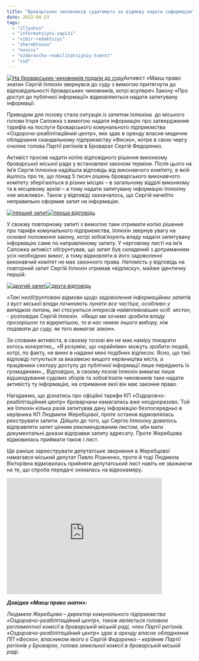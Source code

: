 ```yaml
---
title: "Броварських чиновників судитимуть за відмову надати інформацію"
date: 2012-04-23
tags: 
  - "illyuhin"
  - "informatsiyni-zapiti"
  - "vibir-redaktsiyi"
  - "zherebtsova"
  - "novini"
  - "ozdorovcho-reabilitatsiyniy-tsentr"
  - "sud"
---
```


[![](https://mpz.brovary.org/wp-content/uploads/2012/04/do-not-judge-too-hard.jpg "На броварських чиновників подали до суду")](https://mpz.brovary.org/wp-content/uploads/2012/04/do-not-judge-too-hard.jpg)Активіст «Маєш право знати» Сергій Іллюхін звернувся до суду з вимогою притягнути до відповідальності броварських чиновників, котрі всупереч Закону «Про доступ до публічної інформації» відмовляються надати запитувану інформації.

Приводом для позову стала ситуація із запитом Іллюхіна  до міського голови Ігоря Сапожка з вимогою надати інформацію про затвердження тарифів на послуги броварського комунального підприємства «Оздорочо-реабілітаційний центр», яке здає в оренду власне медичне обладнання скандальному підприємству «Феско», котре в свою чергу очолює голова Партії регіонів в Броварах Сергій Федоренко.

Активіст просив надати копію відповідного рішення виконкому броварської міської ради у встановлені законом терміни. Після цього на ім’я Сергія Іллюхіна надійшла відповідь від виконавчого комітету, в якій йшлось про те, що понад 5 тисяч рішень броварського виконавчого комітету зберігаються в різних місцях – в загальному відділі виконкому та в місцевому архіві – а тому надати запитувану інформацію Іллюхіну «не можливо». Також у відповіді зазначалось, що Сергій начебто неправильно оформив запит на інформацію.

[![](https://mpz.brovary.org/wp-content/uploads/2012/04/Zapyt1.jpg "перший запит")](https://mpz.brovary.org/wp-content/uploads/2012/04/Zapyt1.jpg)[![](https://mpz.brovary.org/wp-content/uploads/2012/04/Vidpovid1.jpg "перша відповідь")](https://mpz.brovary.org/wp-content/uploads/2012/04/Vidpovid1.jpg)

У своєму повторному запиті з вимогою таки отримати копію рішення про тарифи комунального підприємства, Іллюхін звернув увагу на основні положення закону, котрі зобов’язують владу надати запитувану інформацію саме по направленому запиту. У черговому листі на ім’я Сапожка активіст обґрунтував, що запит був складений з дотриманням усіх необхідних вимог, а тому відмовляти в його задоволенні виконавчий комітет не має законного права. Натомість у відповідь на повторний запит Сергій Іллюхін отримав «відписку», майже ідентичну першій.

[![](https://mpz.brovary.org/wp-content/uploads/2012/04/Zapyt2.jpg "другий запит")](https://mpz.brovary.org/wp-content/uploads/2012/04/Zapyt2.jpg)[![](https://mpz.brovary.org/wp-content/uploads/2012/04/Vidpovid2.jpg "друга відповідь")](https://mpz.brovary.org/wp-content/uploads/2012/04/Vidpovid2.jpg)

_«Такі необґрунтовані відмови щодо задоволення інформаційних запитів з вуст міської влади починають лунати все частіше, особливо у випадках питань, які стосуються інтересів найвпливовіших осіб  міста»,_ \- розповідає Сергій Іллюхін.  _«Якщо ми хочемо зробити владу прозорішою та відкритішою, то в нас немає іншого вибору, ніж подавати до суду, як того вимагає закон»._

За словами активіста, в своєму позові він не має наміру покарати когось конкретно_. «Я розумію, що «крайніми» можуть зробити людей, котрі, по факту, не винні в наданні мені подібних відписок. Ясно, що такі відповіді готуються за вказівкою вищого керівництва міста, а працівники сектору доступу до публічної інформації лише передають їх громадянам»._ Відповідно, в своєму позові Іллюхін вимагає лише відшкодування судових зборів та зобов’язати чиновників таки надати активісту ту інформацію, на отримання якої він має законне право.

Нагадаємо, що дізнатись про офіційні тарифи КП «Оздоровчо-реабілітаційний центр» броварчани намагались вже неодноразово. Той же Іллюхін кілька разів запитував дану інформацію безпосередньо в керівника КП Людмили Жеребцової, проте остання відмовлялась реєструвати запити. Дійшло до того, що Сергію Іллюхіну довелось відправляти запит цінним рекомендованим листом, аби мати документальні докази відправки запиту адресату. Проте Жеребцова відмовилась приймати також і лист.

Ще раніше зареєструвати депутатське звернення в Жеребцової намагався міський депутат Павло Різаненко, проте й тоді Людмила Вікторівна відмовилась прийняти депутатський лист навіть не зважаючи на те, що спроба передачі знімалась на відеокамеру.

<iframe src="http://www.youtube.com/embed/7lmJUHYcBJc" frameborder="0" width="420" height="315"></iframe>

**_Довідка «Маєш право знати»:_**

_Людмила Жеребцова – директор комунального підприємства «Оздоровчо-реабілітаційний центр», також являється головою регламентної комісії в броварській міській раді, член Партії регіонів. «Оздоровчо-реабілітаційний центр» здає в оренду власне обладнання ПП «Феско», власником якого є Сергій Федоренко – керівник Партії регіонів у Броварах, голова земельної комісії в броварській міській раді._
